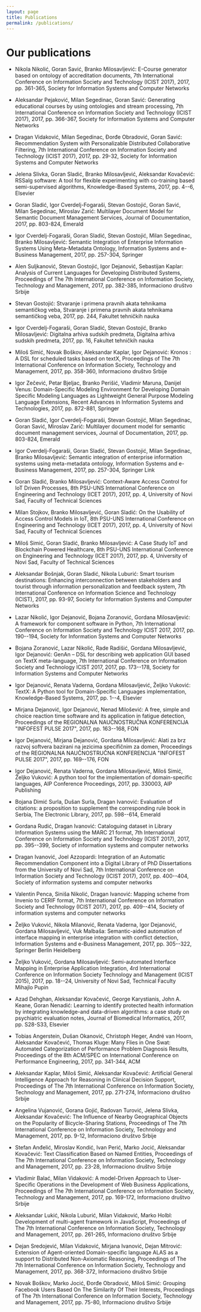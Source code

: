 ```yaml
---
layout: page
title: Publications
permalink: /publications/
---
```


# Our publications




* Nikola Nikolić, Goran Savić, Branko Milosavljević: E-Course generator based on ontology of accreditation documents, 7th International Conference on Information Society and Technology (ICIST 2017), 2017, pp. 361-365, Society for Information Systems and Computer Networks

* Aleksandar Pejaković, Milan Segedinac, Goran Savić: Generating educational courses by using ontologies and stream processing, 7th International Conference on Information Society and Technology (ICIST 2017), 2017, pp. 366-367, Society for Information Systems and Computer Networks

* Dragan Vidaković, Milan Segedinac, Đorđe Obradović, Goran Savić: Recommendation System with Personalizable Distributed Collaborative Filtering, 7th International Conference on Information Society and Technology (ICIST 2017), 2017, pp. 29-32, Society for Information Systems and Computer Networks

* Jelena Slivka, Goran Sladić, Branko Milosavljević, Aleksandar Kovačević: RSSalg software: A tool for flexible experimenting with co-training based semi-supervised algorithms, Knowledge-Based Systems, 2017, pp. 4--6, Elsevier

* Goran Sladić, Igor Cverdelj-Fogaraši, Stevan Gostojić, Goran Savić, Milan Segedinac, Miroslav Zarić: Multilayer Document Model for Semantic Document Management Services, Journal of Documentation, 2017, pp. 803-824, Emerald

* Igor Cverdelj-Fogaraši, Goran Sladić, Stevan Gostojić, Milan Segedinac, Branko Milosavljević: Semantic Integration of Enterprise Information Systems Using Meta-Metadata Ontology, Information Systems and e-Business Management, 2017, pp. 257-304, Springer

* Alen Suljkanović, Stevan Gostojić, Igor Dejanović, Sebastijan Kaplar: Analysis of Current Languages for Developing Distributed Systems, Proceedings of The 7th International Conference on Information Society, Technology and Management, 2017, pp. 382-385, Informaciono društvo Srbije

* Stevan Gostojić: Stvaranje i primena pravnih akata tehnikama semantičkog veba, Stvaranje i primena pravnih akata tehnikama semantičkog veba, 2017, pp. 244, Fakultet tehničkih nauka

* Igor Cverdelj-Fogaraši, Goran Sladić, Stevan Gostojić, Branko Milosavljević: Digitalna arhiva sudskih predmeta, Digitalna arhiva sudskih predmeta, 2017, pp. 16, Fakultet tehničkih nauka

* Miloš Simić, Novak Boškov, Aleksandar Kaplar, Igor Dejanović: Kronos : A DSL for scheduled tasks based on textX, Proceedings of The 7th International Conference on Information Society, Technology and Management, 2017, pp. 358-360, Informaciono društvo Srbije

* Igor Zečević, Petar Bjeljac, Branko Perišić, Vladimir Maruna, Danijel Venus: Domain-Specific Modeling Environment for Developing Domain Specific Modeling Languages as Lightweight General Purpose Modeling Language Extensions, Recent Advances in Information Systems and Technologies, 2017, pp. 872-881, Springer

* Goran Sladić, Igor Cverdelj-Fogaraši, Stevan Gostojić, Milan Segedinac, Goran Savić, Miroslav Zarić: Multilayer document model for semantic document management services, Journal of Documentation, 2017, pp. 803-824, Emerald

* Igor Cverdelj-Fogaraši, Goran Sladić, Stevan Gostojić, Milan Segedinac, Branko Milosavljević: Semantic integration of enterprise information systems using meta-metadata ontology, Information Systems and e-Business Management, 2017, pp. 257-304, Springer Link

* Goran Sladić, Branko Milosavljević: Context-Aware Access Control for IoT Driven Processes, 8th PSU-UNS International Conference on Engineering and Technology (ICET 2017), 2017, pp. 4, University of Novi Sad, Faculty of Technical Sciences

* Milan Stojkov, Branko Milosavljević, Goran Sladić: On the Usability of Access Control Models in IoT, 8th PSU-UNS International Conference on Engineering and Technology (ICET 2017), 2017, pp. 4, University of Novi Sad, Faculty of Technical Sciences

* Miloš Simić, Goran Sladić, Branko Milosavljević: A Case Study IoT and Blockchain Powered Healthcare, 8th PSU-UNS International Conference on Engineering and Technology (ICET 2017), 2017, pp. 4, University of Novi Sad, Faculty of Technical Sciences

* Aleksandar Bošnjak, Goran Sladić, Nikola Luburić: Smart tourism destinations: Enhancing interconnection between stakeholders and tourist through information personalization and feedback system, 7th International Conference on Information Science and Technology (ICIST), 2017, pp. 93-97, Society for Information Systems and Computer Networks

* Lazar Nikolić, Igor Dejanović, Bojana Zoranović, Gordana Milosavljević: A framework for component software in Python, 7th International Conference on Information Society and Technology ICIST 2017, 2017, pp. 190--194, Society for Information Systems and Computer Networks

* Bojana Zoranović, Lazar Nikolić, Rade Radišić, Gordana Milosavljević, Igor Dejanović: GenAn – DSL for describing web application GUI based on TextX meta-language, 7th International Conference on Information Society and Technology ICIST 2017, 2017, pp. 173--178, Society for Information Systems and Computer Networks

* Igor Dejanović, Renata Vaderna, Gordana Milosavljević, Željko Vuković: TextX: A Python tool for Domain-Specific Languages implementation, Knowledge-Based Systems, 2017, pp. 1--4, Elsevier

* Mirjana Dejanović, Igor Dejanović, Nenad Milošević: A free, simple and choice reaction time software and its application in fatigue detection, Proceedings of the REGIONALNA NAUČNOSTRUČNA KONFERENCIJA "INFOFEST PULSE 2017", 2017, pp. 163--168, FON

* Igor Dejanović, Mirjana Dejanović, Gordana Milosavljević: Alati za brz razvoj softvera bazirani na jezicima specifičnim za domen, Proceedings of the REGIONALNA NAUČNOSTRUČNA KONFERENCIJA "INFOFEST PULSE 2017", 2017, pp. 169--176, FON

* Igor Dejanović, Renata Vaderna, Gordana Milosavljević, Miloš Simić, Željko Vuković: A python tool for the implementation of domain-specific languages, AIP Conference Proceedings, 2017, pp. 330003, AIP Publishing

* Bojana Dimić Surla, Dušan Surla, Dragan Ivanović: Evaluation of citations: a proposition to supplement the corresponding rule book in Serbia, The Electronic Library, 2017, pp. 598--614, Emerald

* Gordana Rudić, Dragan Ivanović: Cataloguing dataset in Library Information Systems using the MARC 21 format, 7th International Conference on Information Society and Technology (ICIST 2017), 2017, pp. 395--399, Society of information systems and computer networks

* Dragan Ivanović, Joel Azzopardi: Integration of an Automatic Recommendation Component into a Digital Library of PhD Dissertations from the University of Novi Sad, 7th International Conference on Information Society and Technology (ICIST 2017), 2017, pp. 400--404, Society of information systems and computer networks

* Valentin Penca, Siniša Nikolić, Dragan Ivanović: Mapping scheme from Invenio to CERIF format, 7th International Conference on Information Society and Technology (ICIST 2017), 2017, pp. 409--414, Society of information systems and computer networks

* Željko Vuković, Nikola Milanović, Renata Vaderna, Igor Dejanović, Gordana Milosavljević, Vuk Malbaša: Semantic-aided automation of interface mapping in enterprise integration with conflict detection, Information Systems and e-Business Management, 2017, pp. 305--322, Springer Berlin Heidelberg

* Željko Vuković, Gordana Milosavljević: Semi-automated Interface Mapping in Enterprise Application Integration, 4rd International Conference on Information Society Technology and Management (ICIST 2015), 2017, pp. 18--24, University of Novi Sad, Technical Faculty Mihajlo Pupin

* Azad Dehghan, Aleksandar Kovačević, George Karystianis, John A. Keane, Goran Nenadić: Learning to identify protected health information by integrating knowledge-and data-driven algorithms: a case study on psychiatric evaluation notes, Journal of Biomedical Informatics, 2017, pp. S28-S33, Elsevier

* Tobias Angerstein, Dušan Okanović, Christoph Heger, André van Hoorn, Aleksandar Kovačević, Thomas Kluge: Many Flies in One Swat: Automated Categorization of Performance Problem Diagnosis Results, Proceedings of the 8th ACM/SPEC on International Conference on Performance Engineering, 2017, pp. 341-344, ACM

* Aleksandar Kaplar, Miloš Simić, Aleksandar Kovačević: Artificial General Intelligence Approach for Reasoning in Clinical Decision Support, Proceedings of The 7th International Conference on Information Society, Technology and Management, 2017, pp. 271-274, Informaciono društvo Srbije

* Angelina Vujanović, Gorana Gojić, Radovan Turović, Jelena Slivka, Aleksandar Kovačević: The Influence of Nearby Geographical Objects on the Popularity of Bicycle-Sharing Stations, Proceedings of The 7th International Conference on Information Society, Technology and Management, 2017, pp. 9-12, Informaciono društvo Srbije

* Stefan Anđelić, Miroslav Kondić, Ivan Perić, Marko Jocić, Aleksandar Kovačević: Text Classification Based on Named Entities, Proceedings of The 7th International Conference on Information Society, Technology and Management, 2017, pp. 23-28, Informaciono društvo Srbije

* Vladimir Balać, Milan Vidaković: A model-Driven Approach to User-Specific Operations in the Development of Web Business Applications, Proceedings of The 7th International Conference on Information Society, Technology and Management, 2017, pp. 169-172, Informaciono društvo Srbije

* Aleksandar Lukić, Nikola Luburić, Milan Vidaković, Marko Holbl: Development of multi-agent framework in JavaScript, Proceedings of The 7th International Conference on Information Society, Technology and Management, 2017, pp. 261-265, Informaciono društvo Srbije

* Dejan Sredojević, Milan Vidaković, Mirjana Ivanović, Dejan Mitrović: Extension of Agent-oriented Domain-specific language ALAS as a support to Distributed Non-Axiomatic Reasoning, Proceedings of The 7th International Conference on Information Society, Technology and Management, 2017, pp. 368-372, Informaciono društvo Srbije

* Novak Boškov, Marko Jocić, Đorđe Obradović, Miloš Simić: Grouping Facebook Users Based On The Similarity Of Their Interests, Proceedings of The 7th International Conference on Information Society, Technology and Management, 2017, pp. 75-80, Informaciono društvo Srbije

